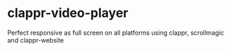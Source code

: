 # clappr-video-player
Perfect responsive as full screen on all platforms using clappr, scrollmagic and clappr-website
